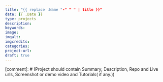 ```yaml
---
title: "{{ replace .Name "-" " " | title }}"
date: {{ .Date }}
type: projects
description:
keywords:
image:
imgalt:
imgcredits:
categories:
project-url:
draft: true
---
```


[comment]: # (Project should contain Summary, Description, Repo and Live urls, Screenshot or demo video and Tutorials( if any.))
